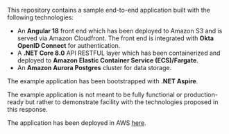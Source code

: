 
This repository contains a sample end-to-end application built with the following technologies:

- An **Angular 18** front end which has been deployed to Amazon S3 and is served via Amazon Cloudfront. The front end is integrated with **Okta OpenID Connect** for authentication.
- A **.NET Core 8.0** API RESTFUL layer which has been containerized and deployed to **Amazon Elastic Container Service (ECS)/Fargate**.
- An **Amazon Aurora Postgres** cluster for data storage.

The example application has been bootstrapped with **.NET Aspire**.

The example application is not meant to be fully functional or production-ready but rather to demonstrate facility with the technologies proposed in this response.

The application has been deployed in AWS [here](https://fps.cgi-ne-demo.com/).  